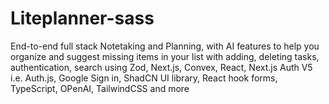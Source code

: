 # Liteplanner-sass
End-to-end full stack Notetaking and Planning, with AI features to help you organize and suggest missing items in your list with adding, deleting tasks, authentication, search using Zod, Next.js, Convex, React, Next.js Auth V5 i.e. Auth.js, Google Sign in, ShadCN UI library, React hook forms, TypeScript, OPenAI, TailwindCSS and more
